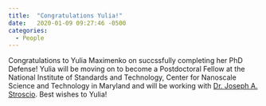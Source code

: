 ```yaml
---
title:  "Congratulations Yulia!"
date:   2020-01-09 09:27:46 -0500
categories:
  - People
---
```


Congratulations to Yulia Maximenko on succssfully completing her PhD Defense! Yulia will be moving on to become a Postdoctoral Fellow at the National Institute of Standards and Technology, Center for Nanoscale Science and Technology in Maryland and will be working with [Dr. Joseph A. Stroscio](https://www.nist.gov/people/joseph-stroscio). Best wishes to Yulia!
